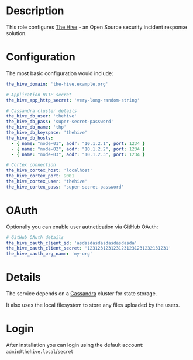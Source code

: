 # Description

This role configures [The Hive](https://thehive-project.org/) - an Open Source security incident response solution.

# Configuration

The most basic configuration would include:
```yaml
the_hive_domain: 'the-hive.example.org'

# Application HTTP secret
the_hive_app_http_secret: 'very-long-random-string'

# Cassandra cluster details
the_hive_db_user: 'thehive'
the_hive_db_pass: 'super-secret-password'
the_hive_db_name: 'thp'
the_hive_db_keyspace: 'thehive'
the_hive_db_hosts:
  - { name: "node-01", addr: "10.1.2.1", port: 1234 }
  - { name: "node-02", addr: "10.1.2.2", port: 1234 }
  - { name: "node-03", addr: "10.1.2.3", port: 1234 }

# Cortex connection
the_hive_cortex_host: 'localhost'
the_hive_cortex_port: 9001
the_hive_cortex_user: 'thehive'
the_hive_cortex_pass: 'super-secret-password'
```

# OAuth

Optionally you can enable user autnetication via GitHub OAuth:
```yaml
# GitHub OAuth details
the_hive_oauth_client_id: 'asdasdasdasdasdasdasda'
the_hive_oauth_client_secret: '1231231231231231231231232131231'
the_hive_oauth_org_name: 'my-org'
```

# Details

The service depends on a [Cassandra](https://cassandra.apache.org/) cluster for state storage.

It also uses the local filesystem to store any files uploaded by the users.

# Login

After installation you can login using the default account: `admin@thehive.local`/`secret`
